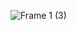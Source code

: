 ![Frame 1 (3)](https://user-images.githubusercontent.com/60680321/98619687-8557a900-22e2-11eb-84f2-c88d174fcc5b.png)

<!--
**melisacruzmartinez/melisacruzmartinez** is a ✨ _special_ ✨ repository because its `README.md` (this file) appears on your GitHub profile.

Here are some ideas to get you started:

- 🔭 I’m currently working on ...
- 🌱 I’m currently learning ...
- 👯 I’m looking to collaborate on ...
- 🤔 I’m looking for help with ...
- 💬 Ask me about ...
- 📫 How to reach me: ...
- 😄 Pronouns: ...
- ⚡ Fun fact: ...
-->
